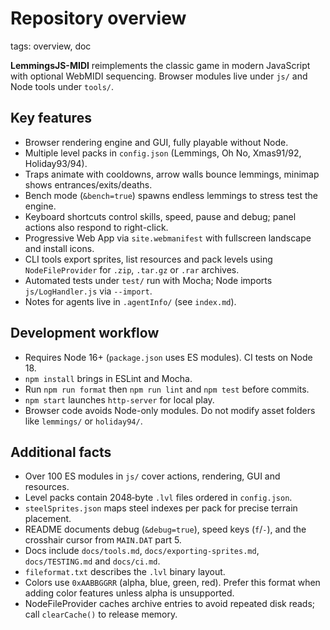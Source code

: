 # Repository overview

tags: overview, doc

**LemmingsJS-MIDI** reimplements the classic game in modern JavaScript with optional WebMIDI sequencing.
Browser modules live under `js/` and Node tools under `tools/`.

## Key features
- Browser rendering engine and GUI, fully playable without Node.
- Multiple level packs in `config.json` (Lemmings, Oh No, Xmas91/92, Holiday93/94).
- Traps animate with cooldowns, arrow walls bounce lemmings, minimap shows entrances/exits/deaths.
- Bench mode (`&bench=true`) spawns endless lemmings to stress test the engine.
- Keyboard shortcuts control skills, speed, pause and debug; panel actions also respond to right-click.
- Progressive Web App via `site.webmanifest` with fullscreen landscape and install icons.
- CLI tools export sprites, list resources and pack levels using `NodeFileProvider` for `.zip`, `.tar.gz` or `.rar` archives.
- Automated tests under `test/` run with Mocha; Node imports `js/LogHandler.js` via `--import`.
- Notes for agents live in `.agentInfo/` (see `index.md`).

## Development workflow
- Requires Node 16+ (`package.json` uses ES modules). CI tests on Node 18.
- `npm install` brings in ESLint and Mocha.
- Run `npm run format` then `npm run lint` and `npm test` before commits.
- `npm start` launches `http-server` for local play.
- Browser code avoids Node-only modules. Do not modify asset folders like `lemmings/` or `holiday94/`.

## Additional facts
- Over 100 ES modules in `js/` cover actions, rendering, GUI and resources.
- Level packs contain 2048‑byte `.lvl` files ordered in `config.json`.
- `steelSprites.json` maps steel indexes per pack for precise terrain placement.
- README documents debug (`&debug=true`), speed keys (`f`/`-`), and the crosshair cursor from `MAIN.DAT` part 5.
- Docs include `docs/tools.md`, `docs/exporting-sprites.md`, `docs/TESTING.md` and `docs/ci.md`.
- `fileformat.txt` describes the `.lvl` binary layout.
- Colors use `0xAABBGGRR` (alpha, blue, green, red). Prefer this format when adding color features unless alpha is unsupported.
- NodeFileProvider caches archive entries to avoid repeated disk reads; call `clearCache()` to release memory.
